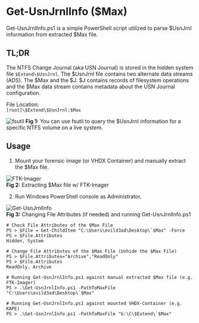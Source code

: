 # Get-UsnJrnlInfo ($Max)
Get-UsnJrnlInfo.ps1 is a simple PowerShell script utilized to parse $UsnJrnl information from extracted $Max file.  

## TL;DR
The NTFS Change Journal (aka USN Journal) is stored in the hidden system file `$Extend\$UsnJrnl`. The $UsnJrnl file contains two alternate data streams (ADS). The $Max and the $J. $J contains records of filesystem operations and the $Max data stream contains metadata about the USN Journal configuration.  

File Location:  
`[root]\$Extend\$UsnJrnl:$Max`  

![fsutil](https://github.com/evild3ad/Get-UsnJrnlInfo/blob/921b1a6fd6701cead96b1c033100392ebb11eb9b/Screenshots/fsutil.png)
**Fig 1:** You can use fsutil to query the $UsnJrnl information for a specific NTFS volume on a live system.

## Usage
1. Mount your forensic image (or VHDX Container) and manually extract the $Max file.  

![FTK-Imager](https://github.com/evild3ad/Get-UsnJrnlInfo/blob/921b1a6fd6701cead96b1c033100392ebb11eb9b/Screenshots/FTK-Imager.png)  
**Fig 2:** Extracting $Max file w/ FTK-Imager  
  
2. Run Windows PowerShell console as Administrator.  

![Get-UsnJrnlInfo](https://github.com/evild3ad/Get-UsnJrnlInfo/blob/dd6a039cdf66122fc30d9dee884b0f9f415ea19e/Screenshots/Get-UsnJrnlInfo.png)  
**Fig 3:** Changing File Attributes (if needed) and running Get-UsnJrnlInfo.ps1  

```
# Check File Attributes of the $Max File
PS > $File = Get-ChildItem "C:\Users\evild3ad\Desktop\`$Max" -Force
PS > $File.Attributes
Hidden, System
```
```
# Change File Attributes of the $Max File (Unhide the $Max File)
PS > $File.Attributes="Archive","ReadOnly"
PS > $File.Attributes
ReadOnly, Archive
```
```
# Running Get-UsnJrnlInfo.ps1 against manual extracted $Max file (e.g. FTK-Imager)
PS > .\Get-UsnJrnlInfo.ps1 -PathToMaxFile "C:\Users\evild3ad\Desktop\`$Max"
```
```
# Running Get-UsnJrnlInfo.ps1 against mounted VHDX-Container (e.g. KAPE)
PS > .\Get-UsnJrnlInfo.ps1 -PathToMaxFile "G:\C\$Extend\`$Max"
```
